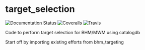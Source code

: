 target_selection
==========================

[![Documentation Status](https://readthedocs.org/projects/target_selection/badge/?version=latest)](https://target_selection.readthedocs.io/en/latest/?badge=latest)
[![Coveralls](https://coveralls.io/repos/github/sdss/target_selection/badge.svg?branch=master)](https://coveralls.io/github/sdss/target_selection?branch=master)
[![Travis](https://travis-ci.org/sdss/target_selection.svg?branch=master)](https://travis-ci.org/sdss/target_selection)

Code to perform target selection for BHM/MWM using catalogdb

Start off by importing existing efforts from bhm_targeting
